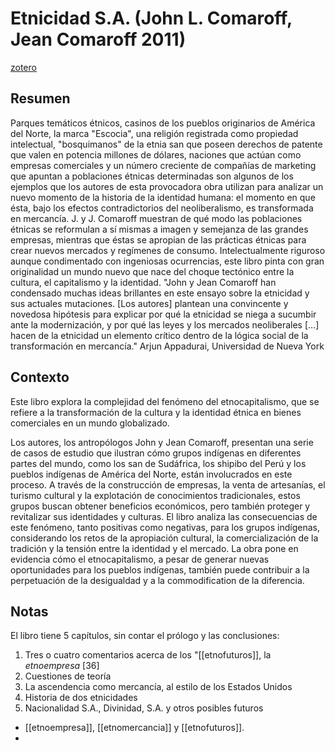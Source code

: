 # Etnicidad S.A. (John L. Comaroff, Jean Comaroff 2011)
[zotero](zotero://select/items/@comaroff&comaroff2011)

## Resumen
Parques temáticos étnicos, casinos de los pueblos originarios de América del Norte, la marca "Escocia", una religión registrada como propiedad intelectual, "bosquimanos" de la etnia san que poseen derechos de patente que valen en potencia millones de dólares, naciones que actúan como empresas comerciales y un número creciente de compañías de marketing que apuntan a poblaciones étnicas determinadas son algunos de los ejemplos que los autores de esta provocadora obra utilizan para analizar un nuevo momento de la historia de la identidad humana: el momento en que ésta, bajo los efectos contradictorios del neoliberalismo, es transformada en mercancía. J. y J. Comaroff muestran de qué modo las poblaciones étnicas se reformulan a sí mismas a imagen y semejanza de las grandes empresas, mientras que éstas se apropian de las prácticas étnicas para crear nuevos mercados y regímenes de consumo. Intelectualmente riguroso aunque condimentado con ingeniosas ocurrencias, este libro pinta con gran originalidad un mundo nuevo que nace del choque tectónico entre la cultura, el capitalismo y la identidad. "John y Jean Comaroff han condensado muchas ideas brillantes en este ensayo sobre la etnicidad y sus actuales mutaciones. [Los autores] plantean una convincente y novedosa hipótesis para explicar por qué la etnicidad se niega a sucumbir ante la modernización, y por qué las leyes y los mercados neoliberales [...] hacen de la etnicidad un elemento crítico dentro de la lógica social de la transformación en mercancía." Arjun Appadurai, Universidad de Nueva York

## Contexto
Este libro explora la complejidad del fenómeno del etnocapitalismo, que se refiere a la transformación de la cultura y la identidad étnica en bienes comerciales en un mundo globalizado.

Los autores, los antropólogos John y Jean Comaroff, presentan una serie de casos de estudio que ilustran cómo grupos indígenas en diferentes partes del mundo, como los san de Sudáfrica, los shipibo del Perú y los pueblos indígenas de América del Norte, están involucrados en este proceso. A través de la construcción de empresas, la venta de artesanías, el turismo cultural y la explotación de conocimientos tradicionales, estos grupos buscan obtener beneficios económicos, pero también proteger y revitalizar sus identidades y culturas. El libro analiza las consecuencias de este fenómeno, tanto positivas como negativas, para los grupos indígenas, considerando los retos de la apropiación cultural, la comercialización de la tradición y la tensión entre la identidad y el mercado. La obra pone en evidencia cómo el etnocapitalismo, a pesar de generar nuevas oportunidades para los pueblos indígenas, también puede contribuir a la perpetuación de la desigualdad y a la commodification de la diferencia.

## Notas
<!--El libro se estructura en-->


El libro tiene 5 capítulos, sin contar el prólogo y las conclusiones:

1. Tres o cuatro comentarios acerca de los "[[etnofuturos]], la *etnoempresa* [36]
2. Cuestiones de teoría
3. La ascendencia como mercancía, al estilo de los Estados Unidos
4. Historia de dos etnicidades
5. Nacionalidad S.A., Divinidad, S.A. y otros posibles futuros

<!--Estructura conceptual:-->

- [[etnoempresa]], [[etnomercancia]] y [[etnofuturos]].
- 
<!--Argumentos generales:-->
